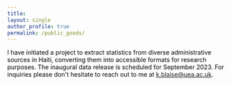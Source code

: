 ```yaml
---
title: 
layout: single 
author_profile: true 
permalink: /public_goods/
---
```

<span style="color:black"> I have initiated a project to extract statistics from diverse administrative sources in Haiti, converting them into accessible formats for research purposes. The inaugural data release is scheduled for September 2023. For inquiries please don't hesitate to reach out to me at k.blaise@uea.ac.uk.</span> 

